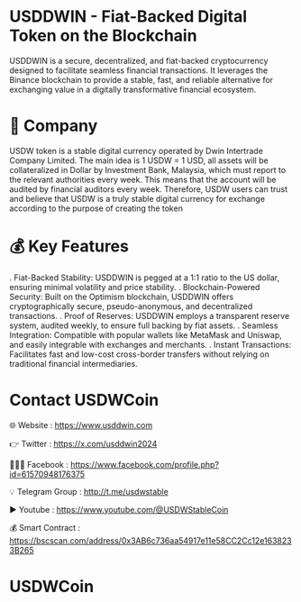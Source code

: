 # USDDWIN - Fiat-Backed Digital Token on the Blockchain

USDDWIN is a secure, decentralized, and fiat-backed cryptocurrency designed to facilitate seamless financial transactions. It leverages the Binance blockchain to provide a stable, fast, and reliable alternative for exchanging value in a digitally transformative financial ecosystem.
# 🔐 Company

USDW token is a stable digital currency operated by Dwin Intertrade Company Limited. The main idea is 1 USDW = 1 USD, all assets will be collateralized in Dollar by Investment Bank, Malaysia, which must report to the relevant authorities every week. This means that the account will be audited by financial auditors every week. Therefore, USDW users can trust and believe that USDW is a truly stable digital currency for exchange according to the purpose of creating the token

# 💰 Key Features
. Fiat-Backed Stability: USDDWIN is pegged at a 1:1 ratio to the US dollar, ensuring minimal volatility and price stability.
. Blockchain-Powered Security: Built on the Optimism blockchain, USDDWIN offers cryptographically secure, pseudo-anonymous, and decentralized transactions.
. Proof of Reserves: USDDWIN employs a transparent reserve system, audited weekly, to ensure full backing by fiat assets.
. Seamless Integration: Compatible with popular wallets like MetaMask and Uniswap, and easily integrable with exchanges and merchants.
. Instant Transactions: Facilitates fast and low-cost cross-border transfers without relying on traditional financial intermediaries.

# Contact USDWCoin

🌐 Website : https://www.usddwin.com

👉 Twitter : https://x.com/usddwin2024

🧑‍🤝‍🧑 Facebook : https://www.facebook.com/profile.php?id=61570948176375

💡 Telegram Group : http://t.me/usdwstable

▶️ Youtube : https://www.youtube.com/@USDWStableCoin

💰 Smart Contract : https://bscscan.com/address/0x3AB6c736aa54917e11e58CC2Cc12e1638233B265

# USDWCoin

